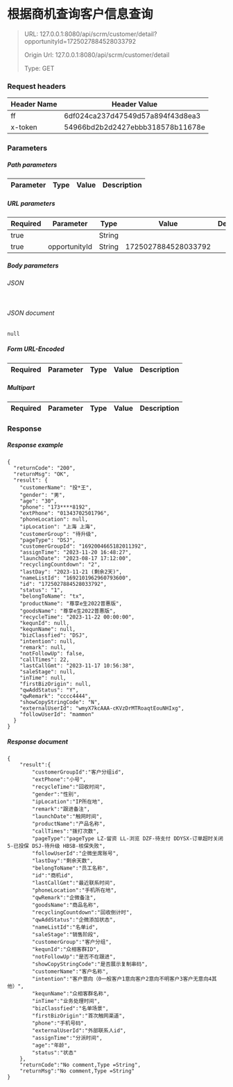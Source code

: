 # 根据商机查询客户信息查询

> URL: 127.0.0.1:8080/api/scrm/customer/detail?opportunityId=1725027884528033792
>
> Origin Url: 127.0.0.1:8080/api/scrm/customer/detail
>
> Type: GET


### Request headers

|Header Name| Header Value|
|---------|------|
|ff|6df024ca237d47549d57a894f43d8ea3|
|x-token|54966bd2b2d2427ebbb318578b11678e|

### Parameters

##### Path parameters

| Parameter | Type | Value | Description |
|---------|------|------|------------|


##### URL parameters

|Required| Parameter | Type | Value | Description |
|---------|---------|------|------|------------|
|true||String|||
|true|opportunityId|String|1725027884528033792||


##### Body parameters

###### JSON

```

```

###### JSON document

```
null
```


##### Form URL-Encoded
|Required| Parameter | Type | Value | Description |
|---------|---------|------|------|------------|


##### Multipart
|Required | Parameter | Type | Value | Description |
|---------|---------|------|------|------------|


### Response

##### Response example

```
{
  "returnCode": "200",
  "returnMsg": "OK",
  "result": {
    "customerName": "投*王",
    "gender": "男",
    "age": "30",
    "phone": "173****8192",
    "extPhone": "01343702501796",
    "phoneLocation": null,
    "ipLocation": "上海 上海",
    "customerGroup": "待升级",
    "pageType": "DSJ",
    "customerGroupId": "1692004665182011392",
    "assignTime": "2023-11-20 16:48:27",
    "launchDate": "2023-08-17 17:12:00",
    "recyclingCountdown": "2",
    "lastDay": "2023-11-21 (剩余2天)",
    "nameListId": "1692101962960793600",
    "id": "1725027884528033792",
    "status": "1",
    "belongToName": "tx",
    "productName": "尊享e生2022普惠版",
    "goodsName": "尊享e生2022普惠版",
    "recycleTime": "2023-11-22 00:00:00",
    "kequnId": null,
    "kequnName": null,
    "bizClassfied": "DSJ",
    "intention": null,
    "remark": null,
    "notFollowUp": false,
    "callTimes": 22,
    "lastCallGmt": "2023-11-17 10:56:38",
    "saleStage": null,
    "inTime": null,
    "firstBizOrigin": null,
    "qwAddStatus": "Y",
    "qwRemark": "cccc4444",
    "showCopyStringCode": "N",
    "externalUserId": "wmyX7kcAAA-cKVzDrMTRoaqtEouNHIxg",
    "followUserId": "mammon"
  }
}
```

##### Response document
```
{
	"result":{
		"customerGroupId":"客户分组id",
		"extPhone":"小号",
		"recycleTime":"回收时间",
		"gender":"性别",
		"ipLocation":"IP所在地",
		"remark":"跟进备注",
		"launchDate":"触网时间",
		"productName":"产品名称",
		"callTimes":"拨打次数",
		"pageType":"pageType LZ-留资 LL-浏览 DZF-待支付 DDYSX-订单超时关闭 5-已投保 DSJ-待升级 HBSB-核保失败",
		"followUserId":"企微坐席账号",
		"lastDay":"剩余天数",
		"belongToName":"员工名称",
		"id":"商机id",
		"lastCallGmt":"最近联系时间",
		"phoneLocation":"手机所在地",
		"qwRemark":"企微备注",
		"goodsName":"商品名称",
		"recyclingCountdown":"回收倒计时",
		"qwAddStatus":"企微添加状态",
		"nameListId":"名单id",
		"saleStage":"销售阶段",
		"customerGroup":"客户分组",
		"kequnId":"众相客群ID",
		"notFollowUp":"是否不在跟进",
		"showCopyStringCode":"是否展示复制串码",
		"customerName":"客户名称",
		"intention":"客户意向（0一般客户1意向客户2意向不明客户3客户无意向4其他）",
		"kequnName":"众相客群名称",
		"inTime":"业务处理时间",
		"bizClassfied":"名单场景",
		"firstBizOrigin":"首次触网渠道",
		"phone":"手机号码",
		"externalUserId":"外部联系人id",
		"assignTime":"分派时间",
		"age":"年龄",
		"status":"状态"
	},
	"returnCode":"No comment,Type =String",
	"returnMsg":"No comment,Type =String"
}
```


